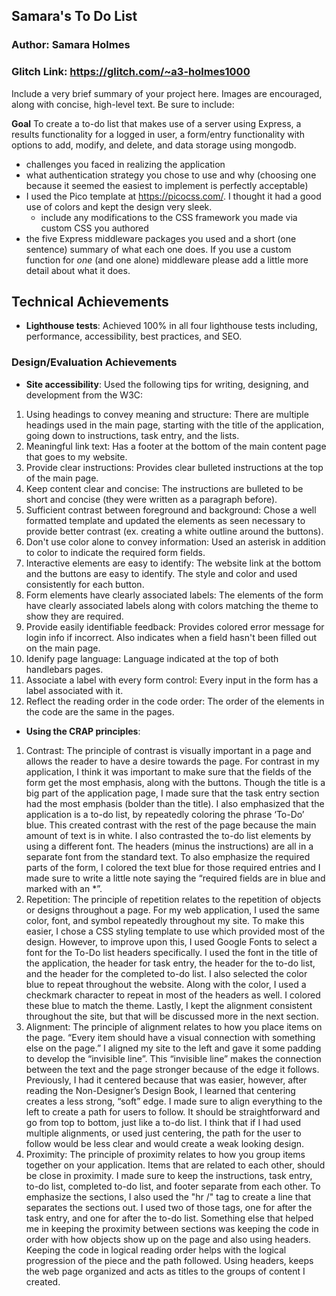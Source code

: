 ## Samara's To Do List

### Author: Samara Holmes

### Glitch Link: <https://glitch.com/~a3-holmes1000>

Include a very brief summary of your project here. Images are encouraged, along with concise, high-level text. Be sure to include:

**Goal** To create a to-do list that makes use of a server using Express, a results functionality for a logged in user, a form/entry functionality with options to add, modify, and delete, and data storage using mongodb.

- challenges you faced in realizing the application
- what authentication strategy you chose to use and why (choosing one because it seemed the easiest to implement is perfectly acceptable)
- I used the Pico template at <https://picocss.com/>. I thought it had a good use of colors and kept the design very sleek.
  - include any modifications to the CSS framework you made via custom CSS you authored
- the five Express middleware packages you used and a short (one sentence) summary of what each one does. If you use a custom function for *one* (and one alone) middleware please
add a little more detail about what it does.

## Technical Achievements

- **Lighthouse tests**: Achieved 100% in all four lighthouse tests including, performance, accessibility, best practices, and SEO.

### Design/Evaluation Achievements

- **Site accessibility**: Used the following tips for writing, designing, and development from the W3C:

1. Using headings to convey meaning and structure: There are multiple headings used in the main page, starting with the title of the application, going down to instructions, task entry, and the lists.
2. Meaningful link text: Has a footer at the bottom of the main content page that goes to my website.
3. Provide clear instructions: Provides clear bulleted instructions at the top of the main page.
4. Keep content clear and concise: The instructions are bulleted to be short and concise (they were written as a paragraph before).
5. Sufficient contrast between foreground and background: Chose a well formatted template and updated the elements as seen necessary to provide better contrast (ex. creating a white outline around the buttons).
6. Don't use color alone to convey information: Used an asterisk in addition to color to indicate the required form fields.
7. Interactive elements are easy to identify: The website link at the bottom and the buttons are easy to identify. The style and color and used consistently for each button.
8. Form elements have clearly associated labels: The elements of the form have clearly associated labels along with colors matching the theme to show they are required.
9. Provide easily identifiable feedback: Provides colored error message for login info if incorrect. Also indicates when a field hasn't been filled out on the main page.
10. Idenify page language: Language indicated at the top of both handlebars pages.
11. Associate a label with every form control: Every input in the form has a label associated with it.
12. Reflect the reading order in the code order: The order of the elements in the code are the same in the pages.

- **Using the CRAP principles**:

1. Contrast: The principle of contrast is visually important in a page and allows the reader to have a desire towards the page. For contrast in my application, I think it was important to make sure that the fields of the form get the most emphasis, along with the buttons. Though the title is a big part of the application page, I made sure that the task entry section had the most emphasis (bolder than the title). I also emphasized that the application is a to-do list, by repeatedly coloring the phrase ‘To-Do’ blue. This created contrast with the rest of the page because the main amount of text is in white. I also contrasted the to-do list elements by using a different font. The headers (minus the instructions) are all in a separate font from the standard text. To also emphasize the required parts of the form, I colored the text blue for those required entries and I made sure to write a little note saying the “required fields are in blue and marked with an *”.
2. Repetition: The principle of repetition relates to the repetition of objects or designs throughout a page. For my web application, I used the same color, font, and symbol repeatedly throughout my site. To make this easier, I chose a CSS styling template to use which provided most of the design. However, to improve upon this, I used Google Fonts to select a font for the To-Do list headers specifically. I used the font in the title of the application, the header for task entry, the header for the to-do list, and the header for the completed to-do list. I also selected the color blue to repeat throughout the website. Along with the color, I used a checkmark character to repeat in most of the headers as well. I colored these blue to match the theme. Lastly, I kept the alignment consistent throughout the site, but that will be discussed more in the next section.
3. Alignment: The principle of alignment relates to how you place items on the page. “Every item should have a visual connection with something else on the page.” I aligned my site to the left and gave it some padding to develop the “invisible line”. This “invisible line” makes the connection between the text and the page stronger because of the edge it follows. Previously, I had it centered because that was easier, however, after reading the Non-Designer’s Design Book, I learned that centering creates a less strong, “soft” edge. I made sure to align everything to the left to create a path for users to follow. It should be straightforward and go from top to bottom, just like a to-do list. I think that if I had used multiple alignments, or used just centering, the path for the user to follow would be less clear and would create a weak looking design.
4. Proximity: The principle of proximity relates to how you group items together on your application. Items that are related to each other, should be close in proximity. I made sure to keep the instructions, task entry, to-do list, completed to-do list, and footer separate from each other. To emphasize the sections, I also used the "hr /" tag to create a line that separates the sections out. I used two of those tags, one for after the task entry, and one for after the to-do list. Something else that helped me in keeping the proximity between sections was keeping the code in order with how objects show up on the page and also using headers. Keeping the code in logical reading order helps with the logical progression of the piece and the path followed. Using headers, keeps the web page organized and acts as titles to the groups of content I created.
